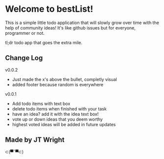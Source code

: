 Welcome to bestList!
============================

This is a simple little todo application that will slowly grow over time with the help of community ideas! It's like github issues but for everyone, programmer or not.

tl;dr todo app that goes the extra mile.


Change Log
------------
v0.0.2
+ Just made the x's above the bullet, completly visual
+ added footer because random is everywhere

v0.0.1
+ Add todo items with text box
+ delete todo items when finished with your task
+ have an idea? add it with the idea text box!
+ vote up or down ideas that you deem worthy
+ highest voted ideas will be added in future updates

Made by JT Wright
-----------------

⊂(▀¯▀⊂)
